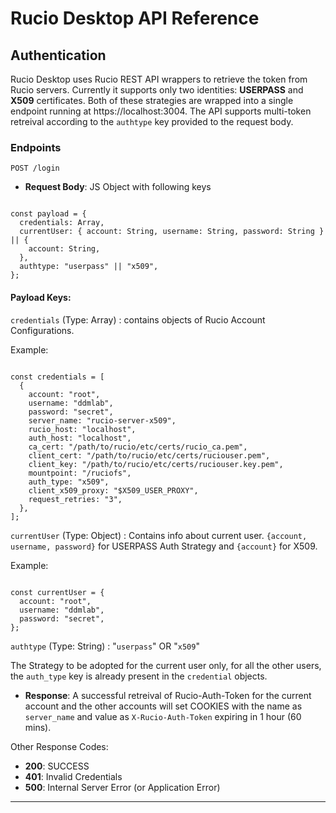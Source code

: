 # Rucio Desktop API Reference
## Authentication

Rucio Desktop uses Rucio REST API wrappers to retrieve the token from Rucio servers. Currently it supports only two identities: __USERPASS__ and __X509__ certificates.
Both of these strategies are wrapped into a single endpoint running at https://localhost:3004. The API supports multi-token retreival according to the `authtype` key provided to the request body.


### Endpoints

```HTTP
POST /login
```

* **Request Body**: JS Object with following keys

```JS

const payload = {
  credentials: Array,
  currentUser: { account: String, username: String, password: String } || {
    account: String,
  },
  authtype: "userpass" || "x509",
};

```

#### Payload Keys:

`credentials` (Type: Array) : contains objects of Rucio Account Configurations.

Example:

```JS

const credentials = [
  {
    account: "root",
    username: "ddmlab",
    password: "secret",
    server_name: "rucio-server-x509",
    rucio_host: "localhost",
    auth_host: "localhost",
    ca_cert: "/path/to/rucio/etc/certs/rucio_ca.pem",
    client_cert: "/path/to/rucio/etc/certs/ruciouser.pem",
    client_key: "/path/to/rucio/etc/certs/ruciouser.key.pem",
    mountpoint: "/ruciofs",
    auth_type: "x509",
    client_x509_proxy: "$X509_USER_PROXY",
    request_retries: "3",
  },
];

```

`currentUser` (Type: Object) : Contains info about current user. `{account, username, password}` for USERPASS Auth Strategy and `{account}` for X509.

Example:

```JS

const currentUser = {
  account: "root",
  username: "ddmlab",
  password: "secret",
};

```

`authtype` (Type: String) : "`userpass`" OR "`x509`"

The Strategy to be adopted for the current user only, for all the other users, the `auth_type` key is already present in the `credential` objects. 

* **Response**: A successful retreival of Rucio-Auth-Token for the current account and the other accounts will set COOKIES with the name as `server_name` and value as `X-Rucio-Auth-Token` expiring in 1 hour (60 mins).

Other Response Codes:

* **200**: SUCCESS
* **401**: Invalid Credentials
* **500**: Internal Server Error (or Application Error)

---
